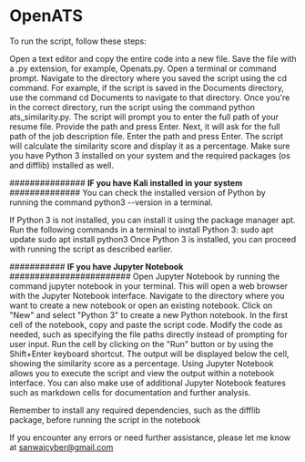# OpenATS

To run the script, follow these steps:

Open a text editor and copy the entire code into a new file.
Save the file with a .py extension, for example, Openats.py.
Open a terminal or command prompt.
Navigate to the directory where you saved the script using the cd command. For example, if the script is saved in the Documents directory, use the command cd Documents to navigate to that directory.
Once you're in the correct directory, run the script using the command python ats_similarity.py.
The script will prompt you to enter the full path of your resume file. Provide the path and press Enter.
Next, it will ask for the full path of the job description file. Enter the path and press Enter.
The script will calculate the similarity score and display it as a percentage.
Make sure you have Python 3 installed on your system and the required packages (os and difflib) installed as well.

###############   **IF you have Kali installed in your system**  ##############
You can check the installed version of Python by running the command python3 --version in a terminal.

If Python 3 is not installed, you can install it using the package manager apt. Run the following commands in a terminal to install Python 3:
sudo apt update
sudo apt install python3
Once Python 3 is installed, you can proceed with running the script as described earlier.

########### **IF you have Jupyter Notebook**  ########################
Open Jupyter Notebook by running the command jupyter notebook in your terminal.
This will open a web browser with the Jupyter Notebook interface.
Navigate to the directory where you want to create a new notebook or open an existing notebook.
Click on "New" and select "Python 3" to create a new Python notebook.
In the first cell of the notebook, copy and paste the script code.
Modify the code as needed, such as specifying the file paths directly instead of prompting for user input.
Run the cell by clicking on the "Run" button or by using the Shift+Enter keyboard shortcut.
The output will be displayed below the cell, showing the similarity score as a percentage.
Using Jupyter Notebook allows you to execute the script and view the output within a notebook interface. You can also make use of additional Jupyter Notebook features such as markdown cells for documentation and further analysis.

Remember to install any required dependencies, such as the difflib package, before running the script in the notebook


If you encounter any errors or need further assistance, please let me know at sanwajcyber@gmail.com
